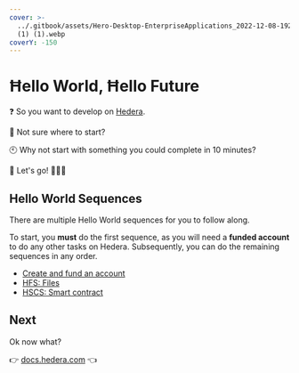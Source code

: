```yaml
---
cover: >-
  ../.gitbook/assets/Hero-Desktop-EnterpriseApplications_2022-12-08-192047_ivzd
  (1) (1).webp
coverY: -150
---
```


# Ħello World, Ħello Future

❓ So you want to develop on [Hedera](https://hedera.com/).

🤷 Not sure where to start?

🕙 Why not start with something you could complete in 10 minutes?

🏁 Let's go! 🎉🎉🎉

## Hello World Sequences

There are multiple Hello World sequences for you to follow along.

To start, you **must** do the first sequence,
as you will need a **funded account** to do any other tasks on Hedera.
Subsequently, you can do the remaining sequences in any order.

- [Create and fund an account](./create-fund-account/)
- [HFS: Files](./hfs-files/)
- [HSCS: Smart contract](./hscs-smart-contract/)
<!-- TODO
- [HTS: Non-fungible token](./hts-nft/)
-->

## Next

Ok now what?

👉 [docs.hedera.com](https://docs.hedera.com/) 👈
